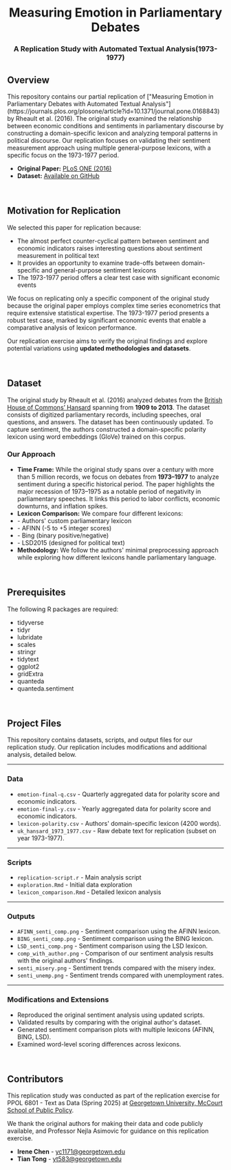 <h1 align="center"> Measuring Emotion in Parliamentary Debates </h1>
<h3 align="center"> A Replication Study with Automated Textual Analysis(1973-1977) </h3>  


<!-- INTRODUCTIONS -->
<h2 id="overview">Overview</h2>

<p>
This repository contains our partial replication of ["Measuring Emotion in Parliamentary Debates with Automated Textual Analysis"](https://journals.plos.org/plosone/article?id=10.1371/journal.pone.0168843) by Rheault et al. (2016). The original study examined the relationship between economic conditions and sentiments in parliamentary discourse by constructing a domain-specific lexicon and analyzing temporal patterns in political discourse. Our replication focuses on validating their sentiment measurement approach using multiple general-purpose lexicons, with a specific focus on the 1973-1977 period.

</p>

<ul>
  <li><strong>Original Paper:</strong> <a href="https://journals.plos.org/plosone/article?id=10.1371/journal.pone.0168843">PLoS ONE (2016)</a></li>
  <li><strong>Dataset:</strong> <a href="https://github.com/lrheault/emotion">Available on GitHub</a></li>
</ul>

<br>



<!-- MOTIVATION -->
<h2 id="motivation-for-replication">Motivation for Replication</h2>

<p>
We selected this paper for replication because:
</p>

<ul>
  <li>The almost perfect </strong>counter-cyclical pattern</strong> between sentiment and economic indicators raises interesting questions about sentiment measurement in political text </li>
  <li>It provides an opportunity to </strong>examine trade-offs</strong> between domain-specific and general-purpose sentiment lexicons </li>
  <li>The 1973-1977 period offers a clear test case with significant economic events </li>
</ul>

We focus on replicating only a specific component of the original study because the original paper employs complex time series econometrics that require extensive statistical expertise. The 1973-1977 period presents a robust test case, marked by significant economic events that enable a comparative analysis of lexicon performance.

<p>
Our replication exercise aims to verify the original findings and explore potential variations using <strong>updated methodologies and datasets</strong>.
</p>


<br>


<!-- DATASET -->
<h2 id="dataset">Dataset</h2>

<p>
The original study by Rheault et al. (2016) analyzed debates from the <a href="http://data.politicalmashup.nl/parldumps/uk/">British House of Commons’ Hansard</a> spanning from <strong>1909 to 2013</strong>. 
The dataset consists of digitized parliamentary records, including speeches, oral questions, and answers. The dataset has been continuously updated.
To capture sentiment, the authors constructed a domain-specific polarity lexicon using word embeddings (GloVe) trained on this corpus.
</p>

<h3>Our Approach</h3>
<ul>
  <li><strong>Time Frame:</strong> While the original study spans over a century with more than 5 million records, we focus on debates from <strong>1973–1977</strong> to analyze sentiment during a specific historical period. The paper highlights the major recession of 1973–1975 as a notable period of negativity in parliamentary speeches. It links this period to labor conflicts, economic downturns, and inflation spikes.</li>
  <li><strong>Lexicon Comparison:</strong> We compare four different lexicons:</li>
  <li>- Authors' custom parliamentary lexicon</li>
  <li>- AFINN (-5 to +5 integer scores)</li>
  <li>- Bing (binary positive/negative)</li>
  <li>- LSD2015 (designed for political text)</li>
  <li><strong>Methodology:</strong> We follow the authors' minimal preprocessing approach while exploring how different lexicons handle parliamentary language.</li>
</ul>


<br>


<!-- PREREQUISITES -->
<h2 id="prerequisites"> Prerequisites</h2>

<!--This project is written in R programming language. <br>-->
The following R packages are required:
* tidyverse
* tidyr
* lubridate
* scales
* stringr
* tidytext
* ggplot2
* gridExtra
* quanteda
* quanteda.sentiment

<br>

<!-- PROJECT FILES -->
<h2 id="project-files">Project Files</h2>

<p>
This repository contains datasets, scripts, and output files for our replication study. 
Our replication includes modifications and additional analysis, detailed below.
</p>

---

<h3> Data</h3>

<ul>
  <li><code>emotion-final-q.csv</code> - Quarterly aggregated data for polarity score and economic indicators.</li>
  <li><code>emotion-final-y.csv</code> - Yearly aggregated data for polarity score and economic indicators.</li>
  <li><code>lexicon-polarity.csv</code> - Authors' domain-specific lexicon (4200 words).</li>
  <li><code>uk_hansard_1973_1977.csv</code> - Raw debate text for replication (subset on year 1973-1977).</li>
</ul>

---

<h3> Scripts</h3>

<ul>
  <li><code>replication-script.r</code> - Main analysis script </li>
  <li><code>exploration.Rmd</code> -  Initial data exploration </li>
  <li><code>lexicon_comparison.Rmd</code> - Detailed lexicon analysis </li>
</ul>

---

<h3> Outputs</h3>

<ul>
  <li><code>AFINN_senti_comp.png</code> - Sentiment comparison using the AFINN lexicon.</li>
  <li><code>BING_senti_comp.png</code> - Sentiment comparison using the BING lexicon.</li>
  <li><code>LSD_senti_comp.png</code> - Sentiment comparison using the LSD lexicon.</li>
  <li><code>comp_with_author.png</code> - Comparison of our sentiment analysis results with the original authors' findings.</li>
  <li><code>senti_misery.png</code> - Sentiment trends compared with the misery index.</li>
  <li><code>senti_unemp.png</code> - Sentiment trends compared with unemployment rates.</li>
</ul>

---

<h3> Modifications and Extensions </h3>

<ul>
  <li>Reproduced the original sentiment analysis using updated scripts.</li>
  <li>Validated results by comparing with the original author's dataset.</li>
  <li>Generated sentiment comparison plots with multiple lexicons (AFINN, BING, LSD).</li>
  <li>Examined word-level scoring differences across lexicons.</li>
</ul>

<br>

<!-- CONTRIBUTORS -->
<h2 id="contributors">Contributors</h2>

<p>
This replication study was conducted as part of the replication exercise for 
PPOL 6801 - Text as Data (Spring 2025) at 
<a href="https://mccourt.georgetown.edu/">Georgetown University, McCourt School of Public Policy</a>.
</p>

We thank the original authors for making their data and code publicly available, and Professor Nejla Asimovic for guidance on this replication exercise.

<ul>
  <li><strong>Irene Chen</strong> - <a href="mailto:yc1171@georgetown.edu">yc1171@georgetown.edu</a></li>
  <li><strong>Tian Tong</strong> - <a href="mailto:yt583@georgetown.edu">yt583@georgetown.edu</a></li>
</ul>

